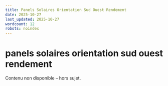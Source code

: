 ```yaml
---
title: Panels Solaires Orientation Sud Ouest Rendement
date: 2025-10-27
last_updated: 2025-10-27
wordcount: 12
robots: noindex
---
```


# panels solaires orientation sud ouest rendement

Contenu non disponible – hors sujet.